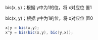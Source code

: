 bis(x, y)；根据 y中为1的位，将 x对应位 置1

bic(x, y)；根据 y中为1的位，将 x对应位 置0



```java
x|y = bis(x,y);
x^y = bis(bic(x,y), bic(y,x));
```

